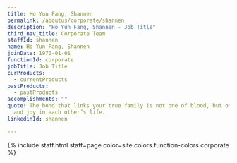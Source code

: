 ```yaml
---
title: Ho Yun Fang, Shannen
permalink: /aboutus/corporate/shannen
description: "Ho Yun Fang, Shannen - Job Title"
third_nav_title: Corporate Team
staffId: shannen
name: Ho Yun Fang, Shannen
joinDate: 1970-01-01
functionId: corporate
jobTitle: Job Title
curProducts:
  - currentProducts
pastProducts:
  - pastProducts
accomplishments: ""
quote: The bond that links your true family is not one of blood, but of respect
  and joy in each other’s life.
linkedinId: shannen

---
```


{% include staff.html staff=page color=site.colors.function-colors.corporate %}
